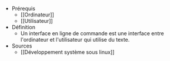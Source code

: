 - Prérequis
	- [[Ordinateur]]
	- [[Utilisateur]]
- Définition
	-	Un interface en ligne de commande est une interface entre l'ordinateur et l'utilisateur qui utilise du texte.
- Sources
	-	[[Développement système sous linux]]